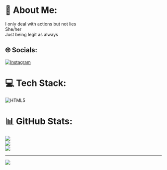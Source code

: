# 💫 About Me:
I only deal with actions but not lies<br>She/her<br>Just being legit as always


## 🌐 Socials:
[![Instagram](https://img.shields.io/badge/Instagram-%23E4405F.svg?logo=Instagram&logoColor=white)](https://instagram.com/@d.pw-mitchy) 

# 💻 Tech Stack:
![HTML5](https://img.shields.io/badge/html5-%23E34F26.svg?style=for-the-badge&logo=html5&logoColor=white)
# 📊 GitHub Stats:
![](https://github-readme-stats.vercel.app/api?username=Mitchelle520&theme=dark&hide_border=false&include_all_commits=false&count_private=false)<br/>
![](https://nirzak-streak-stats.vercel.app/?user=Mitchelle520&theme=dark&hide_border=false)<br/>
![](https://github-readme-stats.vercel.app/api/top-langs/?username=Mitchelle520&theme=dark&hide_border=false&include_all_commits=false&count_private=false&layout=compact)

---
[![](https://visitcount.itsvg.in/api?id=Mitchelle520&icon=0&color=0)](https://visitcount.itsvg.in)

<!-- Proudly created with GPRM ( https://gprm.itsvg.in ) -->
